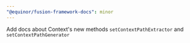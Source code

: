 ```yaml
---
"@equinor/fusion-framework-docs": minor
---
```


Add docs about Context's new methods `setContextPathExtractor` and `setContextPathGenerator`
